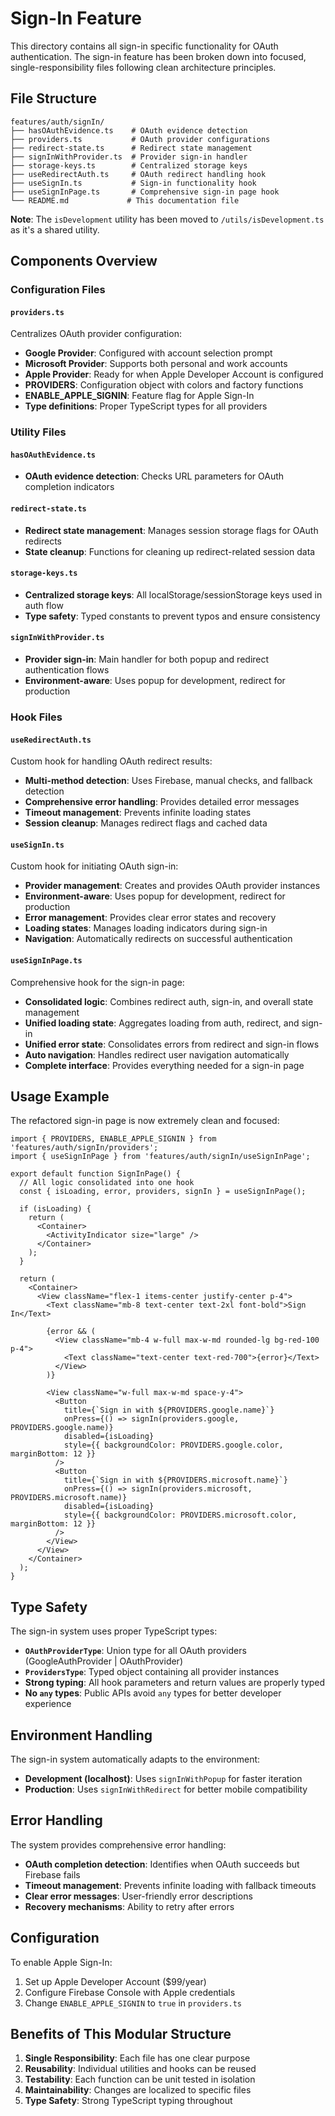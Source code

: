 # Sign-In Feature

This directory contains all sign-in specific functionality for OAuth authentication. The sign-in feature has been broken down into focused, single-responsibility files following clean architecture principles.

## File Structure

```
features/auth/signIn/
├── hasOAuthEvidence.ts    # OAuth evidence detection
├── providers.ts           # OAuth provider configurations
├── redirect-state.ts      # Redirect state management
├── signInWithProvider.ts  # Provider sign-in handler
├── storage-keys.ts        # Centralized storage keys
├── useRedirectAuth.ts     # OAuth redirect handling hook
├── useSignIn.ts           # Sign-in functionality hook
├── useSignInPage.ts       # Comprehensive sign-in page hook
└── README.md             # This documentation file
```

**Note**: The `isDevelopment` utility has been moved to `/utils/isDevelopment.ts` as it's a shared utility.

## Components Overview

### Configuration Files

#### `providers.ts`

Centralizes OAuth provider configuration:

- **Google Provider**: Configured with account selection prompt
- **Microsoft Provider**: Supports both personal and work accounts
- **Apple Provider**: Ready for when Apple Developer Account is configured
- **PROVIDERS**: Configuration object with colors and factory functions
- **ENABLE_APPLE_SIGNIN**: Feature flag for Apple Sign-In
- **Type definitions**: Proper TypeScript types for all providers

### Utility Files

#### `hasOAuthEvidence.ts`

- **OAuth evidence detection**: Checks URL parameters for OAuth completion indicators

#### `redirect-state.ts`

- **Redirect state management**: Manages session storage flags for OAuth redirects
- **State cleanup**: Functions for cleaning up redirect-related session data

#### `storage-keys.ts`

- **Centralized storage keys**: All localStorage/sessionStorage keys used in auth flow
- **Type safety**: Typed constants to prevent typos and ensure consistency

#### `signInWithProvider.ts`

- **Provider sign-in**: Main handler for both popup and redirect authentication flows
- **Environment-aware**: Uses popup for development, redirect for production

### Hook Files

#### `useRedirectAuth.ts`

Custom hook for handling OAuth redirect results:

- **Multi-method detection**: Uses Firebase, manual checks, and fallback detection
- **Comprehensive error handling**: Provides detailed error messages
- **Timeout management**: Prevents infinite loading states
- **Session cleanup**: Manages redirect flags and cached data

#### `useSignIn.ts`

Custom hook for initiating OAuth sign-in:

- **Provider management**: Creates and provides OAuth provider instances
- **Environment-aware**: Uses popup for development, redirect for production
- **Error management**: Provides clear error states and recovery
- **Loading states**: Manages loading indicators during sign-in
- **Navigation**: Automatically redirects on successful authentication

#### `useSignInPage.ts`

Comprehensive hook for the sign-in page:

- **Consolidated logic**: Combines redirect auth, sign-in, and overall state management
- **Unified loading state**: Aggregates loading from auth, redirect, and sign-in
- **Unified error state**: Consolidates errors from redirect and sign-in flows
- **Auto navigation**: Handles redirect user navigation automatically
- **Complete interface**: Provides everything needed for a sign-in page

## Usage Example

The refactored sign-in page is now extremely clean and focused:

```tsx
import { PROVIDERS, ENABLE_APPLE_SIGNIN } from 'features/auth/signIn/providers';
import { useSignInPage } from 'features/auth/signIn/useSignInPage';

export default function SignInPage() {
  // All logic consolidated into one hook
  const { isLoading, error, providers, signIn } = useSignInPage();

  if (isLoading) {
    return (
      <Container>
        <ActivityIndicator size="large" />
      </Container>
    );
  }

  return (
    <Container>
      <View className="flex-1 items-center justify-center p-4">
        <Text className="mb-8 text-center text-2xl font-bold">Sign In</Text>

        {error && (
          <View className="mb-4 w-full max-w-md rounded-lg bg-red-100 p-4">
            <Text className="text-center text-red-700">{error}</Text>
          </View>
        )}

        <View className="w-full max-w-md space-y-4">
          <Button
            title={`Sign in with ${PROVIDERS.google.name}`}
            onPress={() => signIn(providers.google, PROVIDERS.google.name)}
            disabled={isLoading}
            style={{ backgroundColor: PROVIDERS.google.color, marginBottom: 12 }}
          />
          <Button
            title={`Sign in with ${PROVIDERS.microsoft.name}`}
            onPress={() => signIn(providers.microsoft, PROVIDERS.microsoft.name)}
            disabled={isLoading}
            style={{ backgroundColor: PROVIDERS.microsoft.color, marginBottom: 12 }}
          />
        </View>
      </View>
    </Container>
  );
}
```

## Type Safety

The sign-in system uses proper TypeScript types:

- **`OAuthProviderType`**: Union type for all OAuth providers (GoogleAuthProvider | OAuthProvider)
- **`ProvidersType`**: Typed object containing all provider instances
- **Strong typing**: All hook parameters and return values are properly typed
- **No `any` types**: Public APIs avoid `any` types for better developer experience

## Environment Handling

The sign-in system automatically adapts to the environment:

- **Development (localhost)**: Uses `signInWithPopup` for faster iteration
- **Production**: Uses `signInWithRedirect` for better mobile compatibility

## Error Handling

The system provides comprehensive error handling:

- **OAuth completion detection**: Identifies when OAuth succeeds but Firebase fails
- **Timeout management**: Prevents infinite loading with fallback timeouts
- **Clear error messages**: User-friendly error descriptions
- **Recovery mechanisms**: Ability to retry after errors

## Configuration

To enable Apple Sign-In:

1. Set up Apple Developer Account ($99/year)
2. Configure Firebase Console with Apple credentials
3. Change `ENABLE_APPLE_SIGNIN` to `true` in `providers.ts`

## Benefits of This Modular Structure

1. **Single Responsibility**: Each file has one clear purpose
2. **Reusability**: Individual utilities and hooks can be reused
3. **Testability**: Each function can be unit tested in isolation
4. **Maintainability**: Changes are localized to specific files
5. **Type Safety**: Strong TypeScript typing throughout
